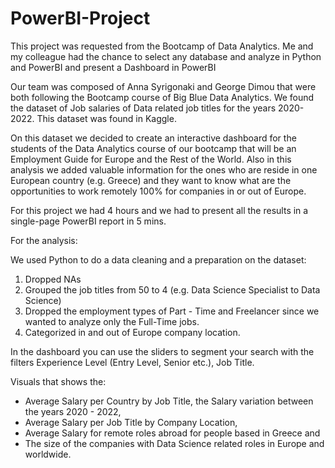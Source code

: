 # PowerBI-Project
This project was requested from the Bootcamp of Data Analytics. Me and my colleague had the chance to select any database and analyze in Python and PowerBI and present a Dashboard in PowerBI 

Our team was composed of Anna Syrigonaki and George Dimou that were both following the Bootcamp course of Big Blue Data Analytics. We found the dataset of Job salaries of Data related job titles for the years 2020-2022. This dataset was found in Kaggle. 

On this dataset we decided to create an interactive dashboard for the students of the Data Analytics course of our bootcamp that will be an Employment Guide for Europe and the Rest of the World. Also in this analysis we added valuable information for the ones who are reside in one European country (e.g. Greece) and they want to know what are the opportunities to work remotely 100% for companies in or out of Europe. 

For this project we had 4 hours and we had to present all the results in a single-page PowerBI report in 5 mins. 

For the analysis: 

We used Python to do a data cleaning and a preparation on the dataset:
1) Dropped NAs
2) Grouped the job titles from 50 to 4 (e.g. Data Science Specialist to Data Science)
3) Dropped the employment types of Part - Time and Freelancer since we wanted to analyze only the Full-Time jobs. 
4) Categorized in and out of Europe company location.

In the dashboard you can use the sliders to segment your search with the filters Experience Level (Entry Level, Senior etc.), Job Title. 

Visuals that shows the: 
- Average Salary per Country by Job Title, 
  the Salary variation between the years 2020 - 2022, 
- Average Salary per Job Title by Company Location, 
- Average Salary for remote roles abroad for people based in Greece and
- The size of the companies with Data Science related roles in Europe and worldwide. 


